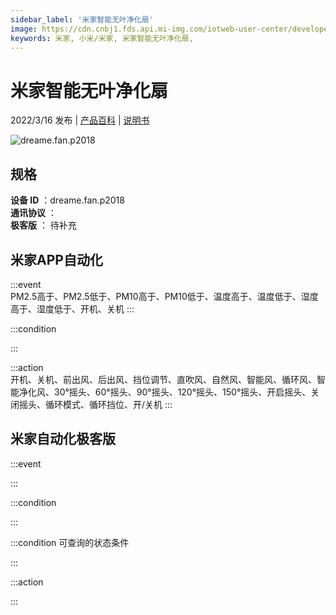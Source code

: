 ```yaml
---
sidebar_label: '米家智能无叶净化扇'
image: https://cdn.cnbj1.fds.api.mi-img.com/iotweb-user-center/developer_1679047726070aP7kOTPi.png?GalaxyAccessKeyId=AKVGLQWBOVIRQ3XLEW&Expires=9223372036854775807&Signature=p+CkisNoj76csOUMYxg23UP1rCU=
keywords: 米家, 小米/米家, 米家智能无叶净化扇, 
---
```

# 米家智能无叶净化扇

2022/3/16 发布 | [产品百科](https://home.mi.com/webapp/content/baike/product/index.html?model=dreame.fan.p2018/) | [说明书](https://home.mi.com/views/introduction.html?model=dreame.fan.p2018&region=cn)

![dreame.fan.p2018](https://cdn.cnbj1.fds.api.mi-img.com/iotweb-user-center/developer_1679047726070aP7kOTPi.png?GalaxyAccessKeyId=AKVGLQWBOVIRQ3XLEW&Expires=9223372036854775807&Signature=p+CkisNoj76csOUMYxg23UP1rCU=)

## 规格  
> 
**设备 ID** ：dreame.fan.p2018  
**通讯协议** ：  
**极客版**  ： 待补充 


## 米家APP自动化  

:::event  
PM2.5高于、PM2.5低于、PM10高于、PM10低于、温度高于、温度低于、湿度高于、湿度低于、开机、关机
:::

:::condition  

:::

:::action   
开机、关机、前出风、后出风、挡位调节、直吹风、自然风、智能风、循环风、智能净化风、30°摇头、60°摇头、90°摇头、120°摇头、150°摇头、开启摇头、关闭摇头、循环模式、循环挡位、开/关机
:::

## 米家自动化极客版  

:::event  

:::

:::condition  

:::

:::condition 可查询的状态条件  

:::

:::action  

:::

        
